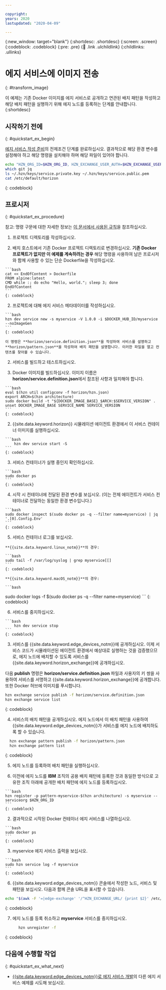 ```yaml
---

copyright:
years: 2020
lastupdated: "2020-04-09"

---
```


{:new_window: target="blank"}
{:shortdesc: .shortdesc}
{:screen: .screen}
{:codeblock: .codeblock}
{:pre: .pre}
{:child: .link .ulchildlink}
{:childlinks: .ullinks}

# 에지 서비스에 이미지 전송
{: #transform_image}

이 예제는 기존 Docker 이미지를 에지 서비스로 공개하고 연관된 배치 패턴을 작성하고 해당 배치 패턴을 실행하기 위해 에지 노드를 등록하는 단계를 안내합니다.
{:shortdesc}

## 시작하기 전에
{: #quickstart_ex_begin}

[에지 서비스 작성 준비](service_containers.md)의 전제조건 단계를 완료하십시오. 결과적으로 해당 환경 변수를 설정해야 하고 해당 명령을 설치해야 하며 해당 파일이 있어야 합니다.

```bash
echo "HZN_ORG_ID=$HZN_ORG_ID, HZN_EXCHANGE_USER_AUTH=$HZN_EXCHANGE_USER_AUTH, DOCKER_HUB_ID=$DOCKER_HUB_ID"
which git jq
ls ~/.hzn/keys/service.private.key ~/.hzn/keys/service.public.pem
cat /etc/default/horizon
```
{: codeblock}

## 프로시저
{: #quickstart_ex_procedure}

참고: 명령 구문에 대한 자세한 정보는 [이 문서에서 사용된 규칙](../../getting_started/document_conventions.md)을 참조하십시오.

1. 프로젝트 디렉토리를 작성하십시오.

  1. 배치 호스트에서 기존 Docker 프로젝트 디렉토리로 변경하십시오. **기존 Docker 프로젝트가 없지만 이 예제를 계속하려는 경우** 해당 명령을 사용하여 남은 프로시저와 함께 사용할 수 있는 단순 Dockerfile을 작성하십시오.

    ```bash
    cat << EndOfContent > Dockerfile
    FROM alpine:latest
    CMD while :; do echo "Hello, world."; sleep 3; done
    EndOfContent
    ```
    {: codeblock}

  2. 프로젝트에 대해 에지 서비스 메타데이터를 작성하십시오.

    ```bash
    hzn dev service new -s myservice -V 1.0.0 -i $DOCKER_HUB_ID/myservice --noImageGen
    ```
    {: codeblock}

    이 명령은 **horizon/service.definition.json**을 작성하여 서비스를 설명하고 **horizon/pattern.json**을 작성하여 배치 패턴을 설명합니다. 이러한 파일을 열고 컨텐츠를 찾아볼 수 있습니다.

2. 서비스를 빌드하고 테스트하십시오.

  1. Docker 이미지를 빌드하십시오. 이미지 이름은 **horizon/service.definition.json**에서 참조된 사항과 일치해야 합니다.

    ```bash
    eval $(hzn util configconv -f horizon/hzn.json)
    export ARCH=$(hzn architecture)
    sudo docker build -t "${DOCKER_IMAGE_BASE}_$ARCH:$SERVICE_VERSION" .
    unset DOCKER_IMAGE_BASE SERVICE_NAME SERVICE_VERSION
    ```
    {: codeblock}

  2. {{site.data.keyword.horizon}} 시뮬레이션 에이전트 환경에서 이 서비스 컨테이너 이미지를 실행하십시오.

    ```bash
        hzn dev service start -S
    ```
    {: codeblock}

  3. 서비스 컨테이너가 실행 중인지 확인하십시오.

    ```bash
    sudo docker ps
    ```
    {: codeblock}

  4. 시작 시 컨테이너에 전달된 환경 변수를 보십시오. (이는 전체 에이전트가 서비스 컨테이너로 전달하는 동일한 환경 변수입니다.)

    ```bash
    sudo docker inspect $(sudo docker ps -q --filter name=myservice) | jq '.[0].Config.Env'
    ```
    {: codeblock}

  5. 서비스 컨테이너 로그를 보십시오.

    **{{site.data.keyword.linux_notm}}**의 경우:

    ```bash
    sudo tail -f /var/log/syslog | grep myservice[[]
    ```
    {: codeblock}

    **{{site.data.keyword.macOS_notm}}**의 경우:

    ```bash
sudo docker logs -f $(sudo docker ps -q --filter name=myservice)
    ```
    {: codeblock}

  6. 서비스를 중지하십시오.

    ```bash
        hzn dev service stop
    ```
    {: codeblock}

3. 서비스를 {{site.data.keyword.edge_devices_notm}}에 공개하십시오. 이제 서비스 코드가 시뮬레이션된 에이전트 환경에서 예상대로 실행하는 것을 검증했으므로, 에지 노드에 배치할 수 있도록 서비스를 {{site.data.keyword.horizon_exchange}}에 공개하십시오.

  다음 **publish** 명령은 **horizon/service.definition.json** 파일과 사용자의 키 쌍을 사용하여 서비스를 서명하고 {{site.data.keyword.horizon_exchange}}에 공개합니다. 또한 Docker 허브에 이미지를 푸시합니다.

  ```bash
  hzn exchange service publish -f horizon/service.definition.json
  hzn exchange service list
  ```
  {: codeblock}

4. 서비스의 배치 패턴을 공개하십시오. 에지 노드에서 이 배치 패턴을 사용하여 {{site.data.keyword.edge_devices_notm}}가 서비스를 에지 노드에 배치하도록 할 수 있습니다.

  ```bash
    hzn exchange pattern publish -f horizon/pattern.json
    hzn exchange pattern list
  ```
  {: codeblock}

5. 에지 노드를 등록하여 배치 패턴을 실행하십시오.

  1. 이전에 에지 노드를 **IBM** 조직의 공용 배치 패턴에 등록한 것과 동일한 방식으로 고유한 조직 아래에 공개한 배치 패턴에 에지 노드를 등록하십시오.

    ```bash
    hzn register -p pattern-myservice-$(hzn architecture) -s myservice --serviceorg $HZN_ORG_ID
    ```
    {: codeblock}

  2. 결과적으로 시작된 Docker 컨테이너 에지 서비스를 나열하십시오.

    ```bash
    sudo docker ps
    ```
    {: codeblock}

  3. myservice 에지 서비스 출력을 보십시오.

    ```bash
    sudo hzn service log -f myservice
    ```
    {: codeblock}

6. {{site.data.keyword.edge_devices_notm}} 콘솔에서 작성한 노드, 서비스 및 패턴을 보십시오. 다음과 함께 콘솔 URL을 표시할 수 있습니다.

  ```bash
  echo "$(awk -F '=|edge-exchange' '/^HZN_EXCHANGE_URL/ {print $2}' /etc/default/horizon)edge"
  ```
  {: codeblock}

7. 에지 노드를 등록 취소하고 **myservice** 서비스를 중지하십시오.

  ```bash
        hzn unregister -f
  ```
  {: codeblock}

## 다음에 수행할 작업
{: #quickstart_ex_what_next}

* [{{site.data.keyword.edge_devices_notm}}로 에지 서비스 개발](developing.md)의 다른 에지 서비스 예제를 시도해 보십시오.
